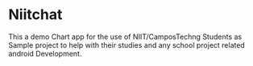 # Niitchat    
This a demo Chart app for the use of NIIT/CamposTechng Students as Sample project to help with their studies and any school project related
android Development.
